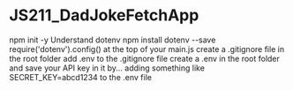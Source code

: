 # JS211_DadJokeFetchApp
npm init -y
Understand dotenv
npm install dotenv --save
require('dotenv').config() at the top of your main.js
create a .gitignore file in the root folder
add .env to the .gitignore file
create a .env in the root folder and save your API key in it by...
adding something like SECRET_KEY=abcd1234 to the .env file
